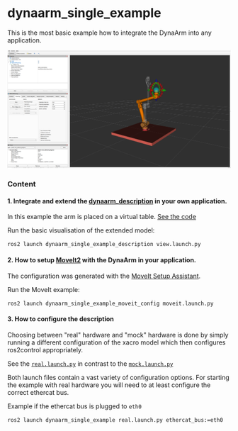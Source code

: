 # dynaarm_single_example

This is the most basic example how to integrate the DynaArm into any application.

![Example with Rviz2 and Movegroup](./doc/example_rviz.png)


### Content

#### 1. Integrate and extend the [dynaarm_description](https://github.com/Duatic/dynaarm_description) in your own application.
In this example the arm is placed on a virtual table. [See the code](./dynaarm_single_example_description/urdf/dynaarm_single_example.urdf.xacro)

Run the basic visualisation of the extended model:
```
ros2 launch dynaarm_single_example_description view.launch.py
```

#### 2. How to setup [MoveIt2](https://moveit.picknik.ai/main/index.html) with the DynaArm in your application.

The configuration was generated with the [MoveIt Setup Assistant](https://moveit.picknik.ai/main/doc/examples/setup_assistant/setup_assistant_tutorial.html).

Run the MoveIt example:
```
ros2 launch dynaarm_single_example_moveit_config moveit.launch.py
```

#### 3. How to configure the description

Choosing between "real" hardware and "mock" hardware is done by simply running a different configuration of the xacro model which then configures ros2control appropriately.

See the [`real.launch.py`](./dynaarm_single_example/launch/real.launch.py) in contrast to the [`mock.launch.py`](./dynaarm_single_example/launch/mock.launch.py)

Both launch files contain a vast variety of configuration options.
For starting the example with real hardware you will need to at least configure the correct ethercat bus.

Example if the ethercat bus is plugged to `eth0`
```
ros2 launch dynaarm_single_example real.launch.py ethercat_bus:=eth0
```


